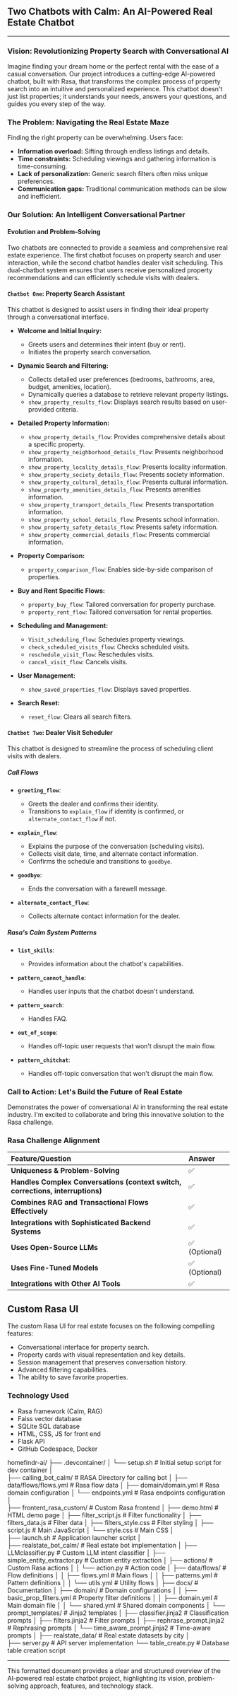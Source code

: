 ## Two Chatbots with Calm: An AI-Powered Real Estate Chatbot

---

### **Vision: Revolutionizing Property Search with Conversational AI**

Imagine finding your dream home or the perfect rental with the ease of a casual conversation. Our project introduces a cutting-edge AI-powered chatbot, built with Rasa, that transforms the complex process of property search into an intuitive and personalized experience. This chatbot doesn't just list properties; it understands your needs, answers your questions, and guides you every step of the way.

### **The Problem: Navigating the Real Estate Maze**

Finding the right property can be overwhelming. Users face:

- **Information overload:** Sifting through endless listings and details.
- **Time constraints:** Scheduling viewings and gathering information is time-consuming.
- **Lack of personalization:** Generic search filters often miss unique preferences.
- **Communication gaps:** Traditional communication methods can be slow and inefficient.

### **Our Solution: An Intelligent Conversational Partner**

#### **Evolution and Problem-Solving**

Two chatbots are connected to provide a seamless and comprehensive real estate experience. The first chatbot focuses on property search and user interaction, while the second chatbot handles dealer visit scheduling. This dual-chatbot system ensures that users receive personalized property recommendations and can efficiently schedule visits with dealers.

#### `Chatbot One`: Property Search Assistant

This chatbot is designed to assist users in finding their ideal property through a conversational interface.

- **Welcome and Initial Inquiry:**
  - Greets users and determines their intent (buy or rent).
  - Initiates the property search conversation.

- **Dynamic Search and Filtering:**
  - Collects detailed user preferences (bedrooms, bathrooms, area, budget, amenities, location).
  - Dynamically queries a database to retrieve relevant property listings.
  - `show_property_results_flow`: Displays search results based on user-provided criteria.

- **Detailed Property Information:**
  - `show_property_details_flow`: Provides comprehensive details about a specific property.
  - `show_property_neighborhood_details_flow`: Presents neighborhood information.
  - `show_property_locality_details_flow`: Presents locality information.
  - `show_property_society_details_flow`: Presents society information.
  - `show_property_cultural_details_flow`: Presents cultural information.
  - `show_property_amenities_details_flow`: Presents amenities information.
  - `show_property_transport_details_flow`: Presents transportation information.
  - `show_property_school_details_flow`: Presents school information.
  - `show_property_safety_details_flow`: Presents safety information.
  - `show_property_commercial_details_flow`: Presents commercial information.

- **Property Comparison:**
  - `property_comparison_flow`: Enables side-by-side comparison of properties.

- **Buy and Rent Specific Flows:**
  - `property_buy_flow`: Tailored conversation for property purchase.
  - `property_rent_flow`: Tailored conversation for rental properties.

- **Scheduling and Management:**
  - `Visit_scheduling_flow`: Schedules property viewings.
  - `check_scheduled_visits_flow`: Checks scheduled visits.
  - `reschedule_visit_flow`: Reschedules visits.
  - `cancel_visit_flow`: Cancels visits.

- **User Management:**
  - `show_saved_properties_flow`: Displays saved properties.

- **Search Reset:**
  - `reset_flow`: Clears all search filters.

#### `Chatbot Two`: Dealer Visit Scheduler

This chatbot is designed to streamline the process of scheduling client visits with dealers.

##### Call Flows

- **`greeting_flow`**:
  - Greets the dealer and confirms their identity.
  - Transitions to `explain_flow` if identity is confirmed, or `alternate_contact_flow` if not.

- **`explain_flow`**:
  - Explains the purpose of the conversation (scheduling visits).
  - Collects visit date, time, and alternate contact information.
  - Confirms the schedule and transitions to `goodbye`.

- **`goodbye`**:
  - Ends the conversation with a farewell message.

- **`alternate_contact_flow`**:
  - Collects alternate contact information for the dealer.

##### Rasa's Calm System Patterns

- **`list_skills`**:
  - Provides information about the chatbot's capabilities.

- **`pattern_cannot_handle`**:
  - Handles user inputs that the chatbot doesn't understand.

- **`pattern_search`**:
  - Handles FAQ.

- **`out_of_scope`**:
  - Handles off-topic user requests that won't disrupt the main flow.

- **`pattern_chitchat`**:
  - Handles off-topic conversation that won't disrupt the main flow.

### **Call to Action: Let's Build the Future of Real Estate**

Demonstrates the power of conversational AI in transforming the real estate industry. I'm excited to collaborate and bring this innovative solution to the Rasa challenge.

### **Rasa Challenge Alignment**

| Feature/Question                                                                 | Answer |
| :------------------------------------------------------------------------------- | :----- |
| **Uniqueness & Problem-Solving**                                                | ✅     |
| **Handles Complex Conversations (context switch, corrections, interruptions)**  | ✅     |
| **Combines RAG and Transactional Flows Effectively**                            | ✅     |
| **Integrations with Sophisticated Backend Systems**                             | ✅     |
| **Uses Open-Source LLMs**                                                       | ✅ (Optional) |
| **Uses Fine-Tuned Models**                                                      | ✅ (Optional) |
| **Integrations with Other AI Tools**                                            | ✅     |

## **Custom Rasa UI**

The custom Rasa UI for real estate focuses on the following compelling features:

- Conversational interface for property search.
- Property cards with visual representation and key details.
- Session management that preserves conversation history.
- Advanced filtering capabilities.
- The ability to save favorite properties.

### **Technology Used**

- Rasa framework (Calm, RAG)
- Faiss vector database
- SQLite SQL database
- HTML, CSS, JS for front end
- Flask API
- GitHub Codespace, Docker

homefindr-ai/
├── .devcontainer/
│   └── setup.sh                     # Initial setup script for dev container
│         
├── calling_bot_calm/                # RASA Directory for calling bot
│   ├── data/flows/flows.yml             # Rasa flow data
│   ├── domain/domain.yml                # Rasa domain configuration
│   └── endpoints.yml                    # Rasa endpoints configuration
│         
├── frontent_rasa_custom/            # Custom Rasa frontend
│   ├── demo.html                        # HTML demo page
│   ├── filter_script.js                 # Filter functionality
│   ├── filters_data.js         # Filter data
│   ├── filters_style.css       # Filter styling
│   ├── script.js                        # Main JavaScript
│   └── style.css                        # Main CSS
│         
├── launch.sh                         # Application launcher script
│         
├── realstate_bot_calm/               # Real estate bot implementation
│   ├── LLMclassifier.py              # Custom LLM intent classifier
│   ├── simple_entity_extractor.py    # Custom entity extraction
│   ├── actions/                      # Custom Rasa actions
│   │   └── action.py                    # Action code
│   ├── data/flows/                   # Flow definitions
│   │   ├── flows.yml                    # Main flows
│   │   ├── patterns.yml                 # Pattern definitions
│   │   └── utils.yml                    # Utility flows
│   ├── docs/                            # Documentation
│   ├── domain/                          # Domain configurations
│   │   ├── basic_prop_filters.yml       # Property filter definitions
│   │   ├── domain.yml                   # Main domain file
│   │   └── shared.yml                   # Shared domain components
│   └── prompt_templates/                # Jinja2 templates
│       ├── classifier.jinja2            # Classification prompts
│       ├── filters.jinja2               # Filter prompts
│       ├── rephrase_prompt.jinja2       # Rephrasing prompts
│       └── time_aware_prompt.jinja2     # Time-aware prompts
│
├── realstate_data/                      # Real estate datasets by city
│         
├── server.py                            # API server implementation
└── table_create.py                      # Database table creation script

---

This formatted document provides a clear and structured overview of the AI-powered real estate chatbot project, highlighting its vision, problem-solving approach, features, and technology stack.
